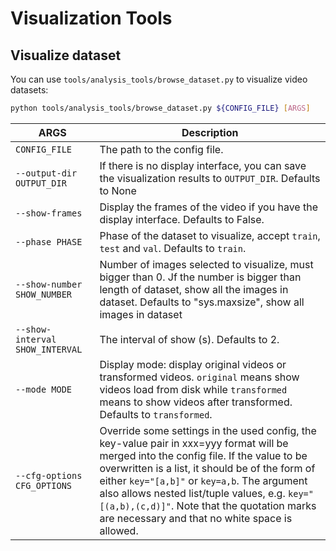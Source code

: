 # Visualization Tools

## Visualize dataset

You can use `tools/analysis_tools/browse_dataset.py` to visualize video datasets:

```bash
python tools/analysis_tools/browse_dataset.py ${CONFIG_FILE} [ARGS]
```

| ARGS                            | Description                                                                                                                                                               |
| ------------------------------- | ------------------------------------------------------------------------------------------------------------------------------------------------------------------------- |
| `CONFIG_FILE`                   | The path to the config file.                                                                                                                                              |
| `--output-dir OUTPUT_DIR`       | If there is no display interface, you can save the visualization results to `OUTPUT_DIR`. Defaults to None                                                                |
| `--show-frames`                 | Display the frames of the video if you have the display interface. Defaults to False.                                                                                     |
| `--phase PHASE`                 | Phase of the dataset to visualize, accept `train`, `test` and `val`. Defaults to `train`.                                                                                 |
| `--show-number SHOW_NUMBER`     | Number of images selected to visualize, must bigger than 0. Jf the number is bigger than length of dataset, show all the images in dataset. Defaults to "sys.maxsize", show all images in dataset |
| `--show-interval SHOW_INTERVAL` | The interval of show (s). Defaults to 2.                                                                                                                                  |
| `--mode MODE`                   | Display mode: display original videos or transformed videos. `original` means show videos load from disk while `transformed` means to show videos after transformed. Defaults to `transformed`. |
| `--cfg-options CFG_OPTIONS`     | Override some settings in the used config, the key-value pair in xxx=yyy format will be merged into the config file. If the value to be overwritten is a list, it should be of the form of either `key="[a,b]"` or `key=a,b`. The argument also allows nested list/tuple values, e.g. `key="[(a,b),(c,d)]"`. Note that the quotation marks are necessary and that no white space is allowed. |
